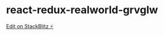 # react-redux-realworld-grvglw

[Edit on StackBlitz ⚡️](https://stackblitz.com/edit/react-redux-realworld-grvglw)